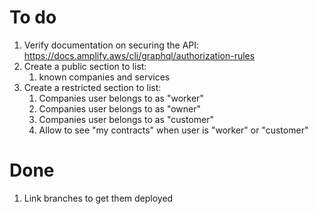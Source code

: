 # To do

1. Verify documentation on securing the API: https://docs.amplify.aws/cli/graphql/authorization-rules
2. Create a public section to list:
    1. known companies and services
3. Create a restricted section to list:
    1. Companies user belongs to as "worker"
    2. Companies user belongs to as "owner"
    3. Companies user belongs to as "customer"
    4. Allow to see "my contracts" when user is "worker" or "customer"


# Done

1. Link branches to get them deployed
